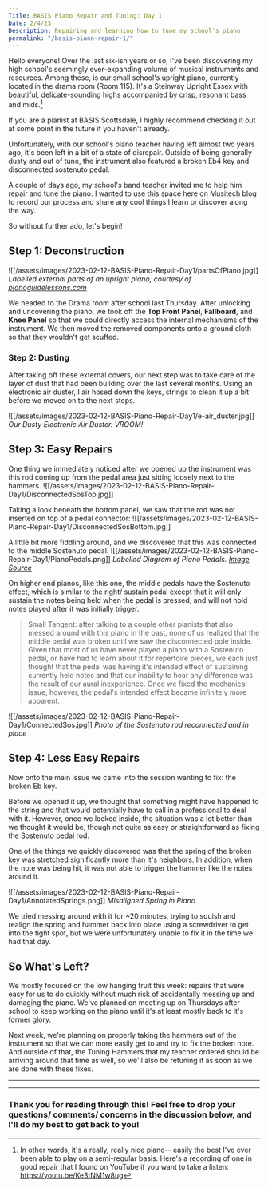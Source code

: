 ```yaml
---
Title: BASIS Piano Repair and Tuning: Day 1
Date: 2/4/23
Description: Repairing and learning how to tune my school's piano.
permalink: "/basis-piano-repair-1/"
---
```


Hello everyone! Over the last six-ish years or so, I've been discovering my high school's seemingly ever-expanding volume of musical instruments and resources. Among these, is our small school's upright piano, currently located in the drama room (Room 115). It's a Steinway Upright Essex with beautiful, delicate-sounding highs accompanied by crisp, resonant bass and mids.[^1]


If you are a pianist at BASIS Scottsdale, I highly recommend checking it out at some point in the future if you haven't already.

Unfortunately, with our school's piano teacher having left almost two years ago, it's been left in a bit of a state of disrepair. Outside of being generally dusty and out of tune, the instrument also featured a broken Eb4 key and disconnected sostenuto pedal.

A couple of days ago, my school's band teacher invited me to help him repair and tune the piano. I wanted to use this space here on Musitech blog to record our process and share any cool things I learn or discover along the way.

So without further ado, let's begin!

## Step 1: Deconstruction

![[/assets/images/2023-02-12-BASIS-Piano-Repair-Day1/partsOfPiano.jpg]]
*Labelled external parts of an upright piano, courtesy of [pianoguidelessons.com](https://pianoguidelessons.com/parts-of-the-piano/)*

We headed to the Drama room after school last Thursday. After unlocking and uncovering the piano, we took off the **Top Front Panel**, **Fallboard**, and **Knee Panel** so that we could directly access the internal mechanisms of the instrument. We then moved the removed components onto a ground cloth so that they wouldn't get scuffed.

### Step 2: Dusting

After taking off these external covers, our next step was to take care of the layer of dust that had been building over the last several months. Using an electronic air duster, I air hosed down the keys, strings to clean it up a bit before we moved on to the next steps.

![[/assets/images/2023-02-12-BASIS-Piano-Repair-Day1/e-air_duster.jpg]]
*Our Dusty Electronic Air Duster. VROOM!*

## Step 3: Easy Repairs

One thing we immediately noticed after we opened up the instrument was this rod coming up from the pedal area just sitting loosely next to the hammers.
![[/assets/images/2023-02-12-BASIS-Piano-Repair-Day1/DisconnectedSosTop.jpg]]

Taking a look beneath the bottom panel, we saw that the rod was not inserted on top of a pedal connector:
![[/assets/images/2023-02-12-BASIS-Piano-Repair-Day1/DisconnectedSosBottom.jpg]]

A little bit more fiddling around, and we discovered that this was connected to the middle Sostenuto pedal.
![[/assets/images/2023-02-12-BASIS-Piano-Repair-Day1/PianoPedals.png]]
*Labelled Diagram of Piano Pedals. [Image Source](https://www.pianoforte-music.com/wp-content/uploads/2021/07/pedals.jpeg)*

On higher end pianos, like this one, the middle pedals have the Sostenuto effect, which is similar to the right/ sustain pedal except that it will only sustain the notes being held when the pedal is pressed, and will not hold notes played after it was initially trigger.

> Small Tangent: after talking to a couple other pianists that also messed around with this piano in the past, none of us realized that the middle pedal was broken until we saw the disconnected pole inside. Given that most of us have never played a piano with a Sostenuto pedal, or have had to learn about it for repertoire pieces, we each just thought that the pedal was having it's intended effect of sustaining currently held notes and that our inability to hear any difference was the result of our aural inexperience. Once we fixed the mechanical issue, however, the pedal's intended effect became infinitely more apparent.

![[/assets/images/2023-02-12-BASIS-Piano-Repair-Day1/ConnectedSos.jpg]]
*Photo of the Sostenuto rod reconnected and in place*

## Step 4: Less Easy Repairs

Now onto the main issue we came into the session wanting to fix: the broken Eb key. 

Before we opened it up, we thought that something might have happened to the string and that would potentially have to call in a professional to deal with it. However, once we looked inside, the situation was a lot better than we thought it would be, though not quite as easy or straightforward as fixing the Sostenuto pedal rod.

One of the things we quickly discovered was that the spring of the broken key was stretched significantly more than it's neighbors. In addition, when the note was being hit, it was not able to trigger the hammer like the notes around it.

![[/assets/images/2023-02-12-BASIS-Piano-Repair-Day1/AnnotatedSprings.png]]
*Misaligned Spring in Piano*

We tried messing around with it for ~20 minutes, trying to squish and realign the spring and hammer back into place using a screwdriver to get into the tight spot, but we were unfortunately unable to fix it in the time we had that day.

## So What's Left?

We mostly focused on the low hanging fruit this week: repairs that were easy for us to do quickly without much risk of accidentally messing up and damaging the piano. We've planned on meeting up on Thursdays after school to keep working on the piano until it's at least mostly back to it's former glory.

Next week, we're planning on properly taking the hammers out of the instrument so that we can more easily get to and try to fix the broken note. And outside of that, the Tuning Hammers that my teacher ordered should be arriving around that time as well, so we'll also be retuning it as soon as we are done with these fixes.

---
[^1]: In other words, it's a really, really nice piano-- easily the best I've ever been able to play on a semi-regular basis. Here's a recording of one in good repair that I found on YouTube if you want to take a listen: https://youtu.be/Ke3tNM1w8ug

---

### Thank you for reading through this! Feel free to drop your questions/ comments/ concerns in the discussion below, and I'll do my best to get back to you!
